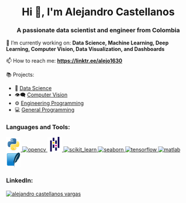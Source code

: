 <h1 align="center">Hi 👋, I'm Alejandro Castellanos</h1>
<h3 align="center">A passionate data scientist and engineer from Colombia</h3>

🌱 I’m currently working on: **Data Science, Machine Learning, Deep Learning, Computer Vision, Data Visualization, and Dashboards**

📫 How to reach me: **https://linktr.ee/alejo1630**

📚 Projects:

- 📑 [Data Science](https://github.com/stars/alejo1630/lists/data-science)
- 👁‍🗨 [Computer Vision](https://github.com/stars/alejo1630/lists/computer-vision)
- ⚙ [Engineering Programming](https://github.com/stars/alejo1630/lists/engineering-programming)
- 💻 [General Programming](https://github.com/stars/alejo1630/lists/general-programming)




<h3 align="left">Languages and Tools:</h3>
<p align="left"> <a href="https://www.python.org" target="_blank" rel="noreferrer"> <img src="https://raw.githubusercontent.com/devicons/devicon/master/icons/python/python-original.svg" alt="python" width="40" height="40"/> </a>  <a href="https://opencv.org/" target="_blank" rel="noreferrer"> <img src="https://www.vectorlogo.zone/logos/opencv/opencv-icon.svg" alt="opencv" width="40" height="40"/> </a> <a href="https://pandas.pydata.org/" target="_blank" rel="noreferrer"> <img src="https://raw.githubusercontent.com/devicons/devicon/2ae2a900d2f041da66e950e4d48052658d850630/icons/pandas/pandas-original.svg" alt="pandas" width="40" height="40"/> </a> <a href="https://scikit-learn.org/" target="_blank" rel="noreferrer"> <img src="https://upload.wikimedia.org/wikipedia/commons/0/05/Scikit_learn_logo_small.svg" alt="scikit_learn" width="40" height="40"/> </a> <a href="https://seaborn.pydata.org/" target="_blank" rel="noreferrer"> <img src="https://seaborn.pydata.org/_images/logo-mark-lightbg.svg" alt="seaborn" width="40" height="40"/> </a> <a href="https://www.tensorflow.org" target="_blank" rel="noreferrer"> <img src="https://www.vectorlogo.zone/logos/tensorflow/tensorflow-icon.svg" alt="tensorflow" width="40" height="40"/> </a> <a href="https://www.mathworks.com/" target="_blank" rel="noreferrer"> <img src="https://upload.wikimedia.org/wikipedia/commons/2/21/Matlab_Logo.png" alt="matlab" width="40" height="40"/> </a> <a href="https://www.sqlite.org/" target="_blank" rel="noreferrer"> <img src="https://raw.githubusercontent.com/devicons/devicon/6910f0503efdd315c8f9b858234310c06e04d9c0/icons/sqlite/sqlite-original.svg" alt="matlab" width="40" height="40"/> </a> </p>


<h3 align="left">LinkedIn:</h3>
<p align="left">
<a href="https://www.linkedin.com/in/alejandro-castell-v/" target="blank"><img align="center" src="https://raw.githubusercontent.com/rahuldkjain/github-profile-readme-generator/master/src/images/icons/Social/linked-in-alt.svg" alt="alejandro castellanos vargas" height="30" width="40" /></a>
</p>

